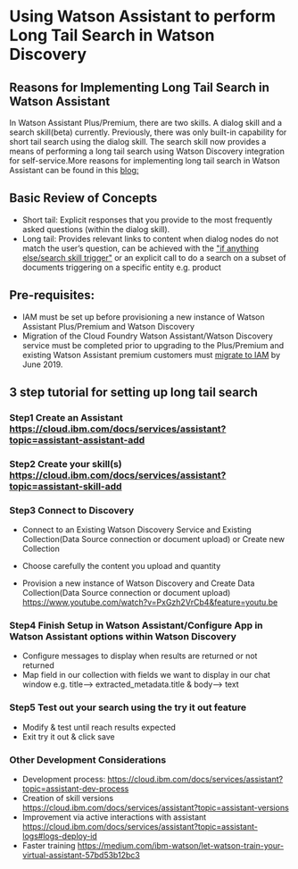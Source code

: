 # Using Watson Assistant to perform Long Tail Search in Watson Discovery

## Reasons for Implementing Long Tail Search in Watson Assistant

In Watson Assistant Plus/Premium, there are two skills. A dialog skill and a search skill(beta) currently. Previously, there was only built-in capability for short tail search using the dialog skill. The search skill now provides a means of performing a long tail search using Watson Discovery integration for self-service.More reasons for implementing long tail search in Watson Assistant can be found in this [blog:](https://medium.com/ibm-watson/adding-search-to-watson-assistant-99e4e81839e5) 


## Basic Review of Concepts
- Short tail: Explicit responses that you provide to the most frequently asked questions (within the dialog skill).<br>
- Long tail: Provides relevant links to content when dialog nodes do not match the user’s question, can be achieved with the                       ["if anything else/search skill trigger"](https://cloud.ibm.com/docs/services/assistant?topic=assistant-skill-search-add)  or an explicit call to do a search on a subset of documents triggering on a specific entity e.g. product


## Pre-requisites:
- IAM must be set up before provisioning a new instance of Watson Assistant Plus/Premium and Watson Discovery
- Migration of the Cloud Foundry Watson Assistant/Watson Discovery service must be completed prior to upgrading to the Plus/Premium and existing Watson Assistant premium customers must [migrate to IAM](https://github.com/bmguillo/IAM_Tutorial)  by June 2019. 

  
  
## 3 step tutorial for setting up long tail search


### Step1 Create an Assistant https://cloud.ibm.com/docs/services/assistant?topic=assistant-assistant-add

### Step2 Create your skill(s)  https://cloud.ibm.com/docs/services/assistant?topic=assistant-skill-add

### Step3 Connect to Discovery
* Connect to an Existing Watson Discovery Service and Existing Collection(Data Source connection or document upload) or Create new Collection
* Choose carefully the content you upload and quantity


* Provision a new instance of Watson Discovery and Create Data Collection(Data Source connection or document upload) 
https://www.youtube.com/watch?v=PxGzh2VrCb4&feature=youtu.be

### Step4 Finish Setup in Watson Assistant/Configure App in Watson Assistant options within Watson Discovery 
- Configure messages to display when results are returned or not returned
- Map field in our collection with fields we want to display in our chat window e.g. title--> extracted_metadata.title & body--> text
  
### Step5 Test out your search using the try it out feature
- Modify & test until reach results expected
- Exit try it out & click save



### Other Development Considerations
- Development process: https://cloud.ibm.com/docs/services/assistant?topic=assistant-dev-process
- Creation of skill versions https://cloud.ibm.com/docs/services/assistant?topic=assistant-versions
- Improvement via active interactions with assistant https://cloud.ibm.com/docs/services/assistant?topic=assistant-logs#logs-deploy-id
- Faster training https://medium.com/ibm-watson/let-watson-train-your-virtual-assistant-57bd53b12bc3

  

  
  

